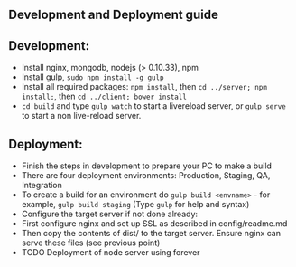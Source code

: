 Development and Deployment guide
----

Development:
------

* Install nginx, mongodb, nodejs (> 0.10.33), npm
* Install gulp, `sudo npm install -g gulp`
* Install all required packages: `npm install`, then `cd ../server; npm install;`, then `cd ../client; bower install`
* `cd build` and type `gulp watch` to start a livereload server, or `gulp serve` to start a non live-reload server.


Deployment:
------

* Finish the steps in development to prepare your PC to make a build
* There are four deployment environments: Production, Staging, QA, Integration
* To create a build for an environment do `gulp build <envname>` - for example, `gulp build staging` (Type `gulp` for help and syntax)
* Configure the target server if not done already:
* First configure nginx and set up SSL as described in config/readme.md
* Then copy the contents of dist/ to the target server. Ensure nginx can serve these files (see previous point)
* TODO Deployment of node server using forever

